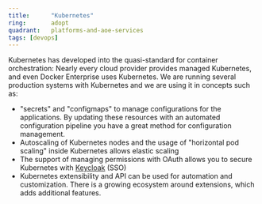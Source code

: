 ```yaml
---
title:      "Kubernetes"
ring:       adopt
quadrant:   platforms-and-aoe-services
tags: [devops]
---
```


Kubernetes has developed into the quasi-standard for container orchestration: Nearly every cloud provider provides managed Kubernetes, and even Docker Enterprise uses Kubernetes.
We are running several production systems with Kubernetes and we are using it in concepts such as:
 * "secrets" and "configmaps" to manage configurations for the applications. By updating these resources with an automated configuration pipeline you have a great method for configuration management.
 * Autoscaling of Kubernetes nodes and the usage of "horizontal pod scaling" inside Kubernetes allows elastic scaling
 * The support of managing permissions with OAuth allows you to secure Kubernetes with [Keycloak](/tools/keycloak/) (SSO)
 * Kubernetes extensibility and API can be used for automation and customization. There is a growing ecosystem around extensions, which adds additional features.
